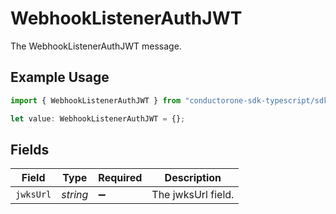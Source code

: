# WebhookListenerAuthJWT

The WebhookListenerAuthJWT message.

## Example Usage

```typescript
import { WebhookListenerAuthJWT } from "conductorone-sdk-typescript/sdk/models/shared";

let value: WebhookListenerAuthJWT = {};
```

## Fields

| Field              | Type               | Required           | Description        |
| ------------------ | ------------------ | ------------------ | ------------------ |
| `jwksUrl`          | *string*           | :heavy_minus_sign: | The jwksUrl field. |
